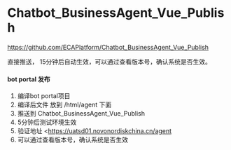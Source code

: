 # Chatbot_BusinessAgent_Vue_Publish
https://github.com/ECAPlatform/Chatbot_BusinessAgent_Vue_Publish



直接推送， 15分钟后自动生效，可以通过查看版本号，确认系统是否生效。

#### bot portal 发布



1. 编译bot portal项目
2. 编译后文件 放到 /html/agent 下面
3. 推送到 Chatbot_BusinessAgent_Vue_Publish
4. 5分钟后测试环境生效
5. 验证地址 <https://uatsd01.novonordiskchina.cn/agent 
6. 可以通过查看版本号，确认系统是否生效

